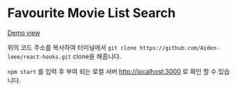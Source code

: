 # Favourite Movie List Search

[Demo view](https://aiden-leee.github.io/react-hooks/)

위의 코드 주소를 복사하여 터미널에서
`git clone https://github.com/Aiden-leee/react-hooks.git` clone을 해줍니다.

`npm start` 를 입력 후 부여 되는 로컬 서버 [http://localhost:3000](http://localhost:3000) 로 확인 할 수 있습니다.
